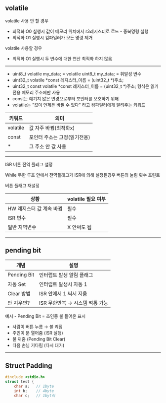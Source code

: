 ## volatile
volatile 사용 안 할 경우
- 최적화 O0 실행시 값이 메모리 위치에서 r3레지스터로 로드 - 중복명령 실행
- 최적화 O1 실행시 컴파일러가 모든 명령 제거

volatile 사용할 경우
- 최적화 O1 실행시 두 변수에 대한 연산 최적화 하지 않음
***
- uint8_t volatile my_data; = volatile uint8_t my_data; = 휘발성 변수
- uint32_t volatile *const 레지스터_이름 = (uint32_t *)주소;
- uint32_t const volatile *const 레지스터_이름 = (uint32_t *)주소; 형식은 읽기전용 메모리 주소에만 사용 
- const는 예기치 않은 변경으로부터 포인터를 보호하기 위해
- volatile는 "값이 언제든 바뀔 수 있다" 라고 컴파일러에게 알려주는 키워드

|키워드|	의미|
|--|--|
|volatile|	값 자주 바뀜(최적화x)|
|const|	포인터 주소는 고정(읽기전용)|
|*|	그 주소 안 값 사용|
***

ISR 버튼 전역 플레그 설정

While 무한 루프 안에서 전역플래그가 ISR에 의해 설정된경우 
버튼의 눌림 횟수 프린트 

버튼 플래그 재설정

|상황|	volatile 필요 여부|
|--|--|
|HW 레지스터 값 계속 바뀜|	필수|
|ISR 변수|	필수|
|일반 지역변수|	X 안써도 됨|
***
## pending bit
|개념|설명|
|--|--|
|Pending Bit|인터럽트 발생 알림 플래그|
|자동 Set|인터럽트 발생시 자동 1|
|Clear 방법|ISR 안에서 1 써서 지움|
|안 지우면?|	ISR 무한반복 → 시스템 먹통 가능|

예시 - Pending Bit = 초인종 불 들어온 표시
- 사람이 버튼 누름 → 불 켜짐
- 주인이 문 열어줌 (ISR 실행)
- 불 꺼줌 (Pending Bit Clear)
- 다음 손님 기다림 (다시 대기)
***
## Struct Padding
```c
#include <stdio.h>
struct test {
    char a;   // 1byte
    int b;    // 4byte
    char c;   // 1byt리















